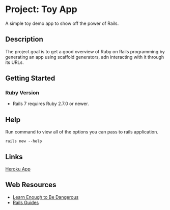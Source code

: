 # Project: Toy App

A simple toy demo app to show off the power of Rails.

## Description

The project goal is to get a good overview of Ruby on Rails programming by generating an app using scaffold generators, adn interacting with it through its URLs.

## Getting Started

### Ruby Version

* Rails 7 requires Ruby 2.7.0 or newer.

## Help

Run command to view all of the options you can pass to rails application.
```
rails new --help
```
## Links
[Heroku App]( )

## Web Resources

* [Learn Enough to Be Dangerous](https://www.learnenough.com/)
* [Rails Guides](https://guides.rubyonrails.org/getting_started.html)
